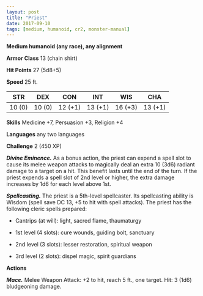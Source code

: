 ```yaml
---
layout: post
title: "Priest"
date: 2017-09-10
tags: [medium, humanoid, cr2, monster-manual]
---
```


**Medium humanoid (any race), any alignment**

**Armor Class** 13 (chain shirt)

**Hit Points** 27 (5d8+5)

**Speed** 25 ft.

|   STR   |   DEX   |   CON   |   INT   |   WIS   |   CHA   |
|:-----:|:-----:|:-----:|:-----:|:-----:|:-----:|
| 10 (0) | 10 (0) | 12 (+1) | 13 (+1) | 16 (+3) | 13 (+1) |

**Skills** Medicine +7, Persuasion +3, Religion +4

**Languages** any two languages

**Challenge** 2 (450 XP)

***Divine Eminence.*** As a bonus action, the priest can expend a spell slot to cause its melee weapon attacks to magically deal an extra 10 (3d6) radiant damage to a target on a hit. This benefit lasts until the end of the turn. If the priest expends a spell slot of 2nd level or higher, the extra damage increases by 1d6 for each level above 1st.

***Spellcasting.*** The priest is a 5th-level spellcaster. Its spellcasting ability is Wisdom (spell save DC 13, +5 to hit with spell attacks). The priest has the following cleric spells prepared: 

* Cantrips (at will): light, sacred flame, thaumaturgy

* 1st level (4 slots): cure wounds, guiding bolt, sanctuary

* 2nd level (3 slots): lesser restoration, spiritual weapon

* 3rd level (2 slots): dispel magic, spirit guardians

**Actions**

***Mace.*** Melee Weapon Attack: +2 to hit, reach 5 ft., one target. Hit: 3 (1d6) bludgeoning damage.

